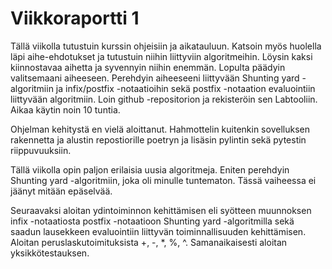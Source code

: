 # Viikkoraportti 1

Tällä viikolla tutustuin kurssin ohjeisiin ja aikatauluun. Katsoin myös huolella läpi aihe-ehdotukset ja tutustuin niihin liittyviin algoritmeihin. Löysin kaksi kiinnostavaa aihetta ja syvennyin niihin enemmän. Lopulta päädyin valitsemaani aiheeseen. Perehdyin aiheeseeni liittyvään Shunting yard -algoritmiin ja infix/postfix -notaatioihin sekä postfix -notaation evaluointiin liittyvään algoritmiin. Loin github -repositorion ja rekisteröin sen Labtooliin. Aikaa käytin noin 10 tuntia.

Ohjelman kehitystä en vielä aloittanut. Hahmottelin kuitenkin sovelluksen rakennetta ja alustin repostiorille poetryn ja lisäsin pylintin sekä pytestin riippuvuuksiin.

Tällä viikolla opin paljon erilaisia uusia algoritmeja. Eniten perehdyin Shunting yard -algoritmiin, joka oli minulle tuntematon. Tässä vaiheessa ei jäänyt mitään epäselvää.

Seuraavaksi aloitan ydintoiminnon kehittämisen eli syötteen muunnoksen infix -notaatiosta postfix -notaatioon Shunting yard -algoritmilla sekä saadun lausekkeen evaluointiin liittyvän toiminnallisuuden kehittämisen. Aloitan peruslaskutoimituksista +, -, *, %, ^. Samanaikaisesti aloitan yksikkötestauksen. 
